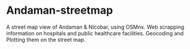 # Andaman-streetmap
A street map view of Andaman &amp; Nicobar, using OSMnx. Web scrapping information on hospitals and public healthcare facilities. Geocoding and Plotting them on the street map.
